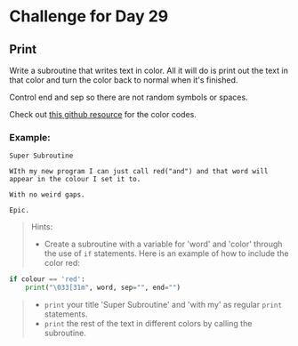 # Challenge for Day 29

## Print

Write a subroutine that writes text in color. All it will do is print out the text in that color and turn the color back to normal when it's finished.

Control end and sep so there are not random symbols or spaces.

Check out [this github resource](https://gist.github.com/rene-d/9e584a7dd2935d0f461904b9f2950007) for the color codes.

### Example:

```text
Super Subroutine

WIth my new program I can just call red("and") and that word will appear in the colour I set it to.

With no weird gaps.

Epic.
```

> Hints:
> - Create a subroutine with a variable for 'word' and 'color' through the use of `if` statements. Here is an example of how to include the color red:

```python
if colour == 'red':
    print("\033[31m", word, sep="", end="")
```
> - `print` your title 'Super Subroutine' and 'with my' as regular `print` statements.
> - `print` the rest of the text in different colors by calling the subroutine.